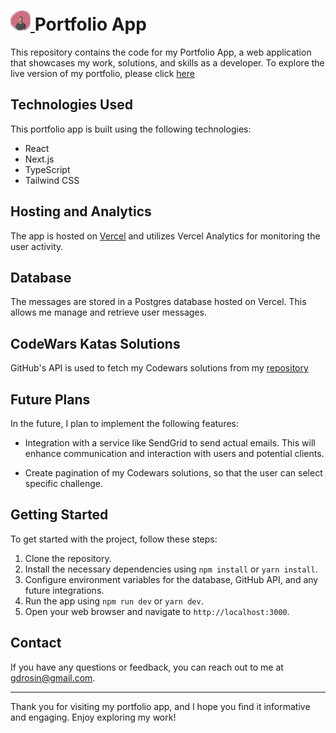 # [![](https://github.com/flektor/portfolio/blob/main/public/favicon.ico) ](https://flektor.vercel.app/) Portfolio App

This repository contains the code for my Portfolio App, a web application that showcases my work, solutions, and skills as a developer.
To explore the live version of my portfolio, please click [here](https://flektor.vercel.app/)

## Technologies Used

This portfolio app is built using the following technologies:

- React
- Next.js
- TypeScript
- Tailwind CSS

## Hosting and Analytics

The app is hosted on [Vercel](https://vercel.com/) and utilizes Vercel Analytics for monitoring the user activity.

## Database

The messages are stored in a Postgres database hosted on Vercel. This allows me manage and retrieve user messages.

## CodeWars Katas Solutions

GitHub's API is used to fetch my Codewars solutions from my [repository](https://github.com/flektor/codewars-katas)

## Future Plans

In the future, I plan to implement the following features:

- Integration with a service like SendGrid to send actual emails. This will enhance communication and interaction with users and potential clients.

- Create pagination of my Codewars solutions, so that the user can select specific challenge. 

## Getting Started

To get started with the project, follow these steps:

1. Clone the repository.
2. Install the necessary dependencies using `npm install` or `yarn install`.
3. Configure environment variables for the database, GitHub API, and any future integrations.
4. Run the app using `npm run dev` or `yarn dev`.
5. Open your web browser and navigate to `http://localhost:3000`.
 
## Contact

If you have any questions or feedback, you can reach out to me at [gdrosin@gmail.com](mailto:gdrosin@gmail).

---

Thank you for visiting my portfolio app, and I hope you find it informative and engaging. Enjoy exploring my work!

